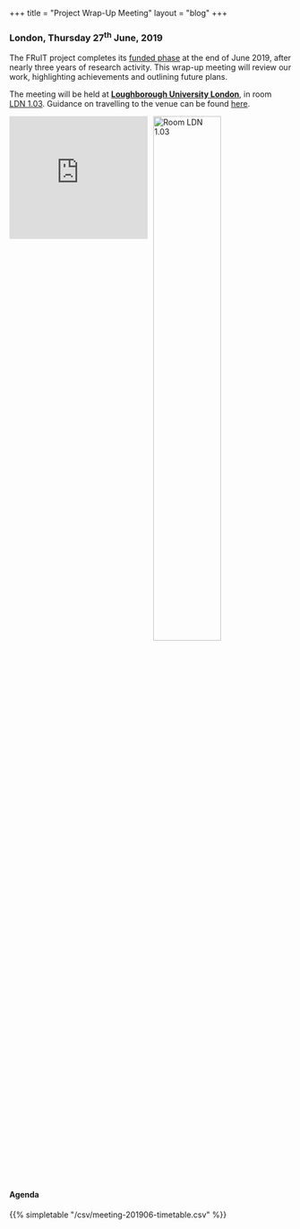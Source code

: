 +++
title = "Project Wrap-Up Meeting"
layout = "blog"
+++

### London, Thursday 27<sup>th</sup> June, 2019

The FRuIT project completes its
[funded phase](https://gow.epsrc.ukri.org/NGBOViewGrant.aspx?GrantRef=EP/P004024/1)
at the end of June 2019, after nearly three years of research
activity. This wrap-up meeting will review our work, highlighting
achievements and outlining future plans.

The meeting will be held at
**[Loughborough University London][lboro]**, in room
[LDN&nbsp;1.03](https://www.lboro.ac.uk/services/learning-environments/rooms/buildings/ldn/).
Guidance on travelling to the venue can be found [here][lboro].

  [lboro]: https://www.lborolondon.ac.uk/about/location/find-us/

<style>
iframe.map { display: block; width: 49%; float: left; }
img[src*="#center"] { display: block; float: right; width: 49%; }
p.clear { clear: both; }
</style>

<iframe class="map" src="https://www.google.com/maps/embed?pb=!1m18!1m12!1m3!1d2481.0915246054565!2d-0.025727884044227576!3d51.54822071553829!2m3!1f0!2f0!3f0!3m2!1i1024!2i768!4f13.1!3m3!1m2!1s0x48761d72cdcb1f17%3A0x9c5235a21a37a785!2sLoughborough+University+London!5e0!3m2!1sen!2suk!4v1559214200746!5m2!1sen!2suk" width="328" height="219" frameborder="0" style="border:0" allowfullscreen></iframe>

![Room LDN 1.03](https://www.lboro.ac.uk/media/wwwlboroacuk/content/teachingsupport/roomphotos/LDN.1.03-lrg.jpg#center)

<p class="clear"></p>

#### Agenda

{{% simpletable "/csv/meeting-201906-timetable.csv" %}}

